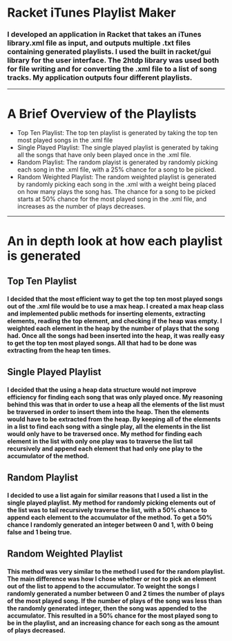 # Racket iTunes Playlist Maker
### I developed an application in Racket that takes an iTunes library.xml file as input, and outputs multiple .txt files containing generated playlists. I used the built in racket/gui library for the user interface. The 2htdp library was used both for file writing and for converting the .xml file to a list of song tracks. My application outputs four different playlists.

---
# A Brief Overview of the Playlists
- Top Ten Playlist:  The top ten playlist is generated by taking the top ten most played songs in the .xml file
- Single Played Playlist:  The single played playlist is generated by taking all the songs that have only been played once in the .xml file.
- Random Playlist:  The random playist is generated by randomly picking each song in the .xml file, with a 25% chance for a song to be picked.
- Random Weighted Playlist:  The random weighted playlist is generated by randomly picking each song in the .xml with a weight being placed on how many plays the song has. The chance for a song to be picked starts at 50% chance for the most played song in the .xml file, and increases as the number of plays decreases.

---
# An in depth look at how each playlist is generated

## Top Ten Playlist
#### I decided that the most efficient way to get the top ten most played songs out of the .xml file would be to use a max heap. I created a max heap class and implemented public methods for inserting elements, extracting elements, reading the top element, and checking if the heap was empty. I weighted each element in the heap by the number of plays that the song had. Once all the songs had been inserted into the heap, it was really easy to get the top ten most played songs. All that had to be done was extracting from the heap ten times.

## Single Played Playlist
#### I decided that the using a heap data structure would not improve efficiency for finding each song that was only played once. My reasoning behind this was that in order to use a heap all the elements of the list must be traversed in order to insert them into the heap. Then the elements would have to be extracted from the heap. By keeping all of the elements in a list to find each song with a single play, all the elements in the list would only have to be traversed once. My method for finding each element in the list with only one play was to traverse the list tail recursively and append each element that had only one play to the accumulator of the method.

## Random Playlist
#### I decided to use a list again for similar reasons that I used a list in the single played playlist. My method for randomly picking elements out of the list was to tail recursively traverse the list, with a 50% chance to append each element to the accumulator of the method. To get a 50% chance I randomly generated an integer between 0 and 1, with 0 being false and 1 being true. 

## Random Weighted Playlist
#### This method was very similar to the method I used for the random playlist. The main difference was how I chose whether or not to pick an element out of the list to append to the accumulator. To weight the songs I randomly generated a number between 0 and 2 times the number of plays of the most played song. If the number of plays of the song was less than the randomly generated integer, then the song was appended to the accumulator. This resulted in a 50% chance for the most played song to be in the playlist, and an increasing chance for each song as the amount of plays decreased.
